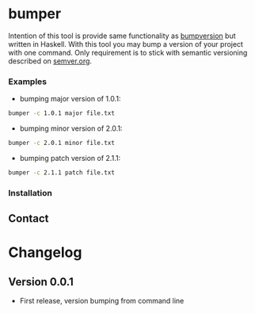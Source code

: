 bumper
======

Intention of this tool is provide same functionality as [bumpversion](https://github.com/peritus/bumpversion) but written in Haskell.
With this tool you may bump a version of your project with one command. Only requirement is to stick with semantic versioning described on [semver.org](http://semver.org).

### Examples

* bumping major version of 1.0.1:

```bash
bumper -c 1.0.1 major file.txt
```

* bumping minor version of 2.0.1:

```bash
bumper -c 2.0.1 minor file.txt
```

* bumping patch version of 2.1.1:

```bash
bumper -c 2.1.1 patch file.txt
```

### Installation

## Contact

# Changelog

## Version 0.0.1

* First release, version bumping from command line
